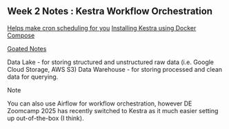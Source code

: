 ## Week 2 Notes : Kestra Workflow Orchestration

[Helps make cron scheduling for you](https://crontab.guru/)
[Installing Kestra using Docker Compose](https://kestra.io/docs/installation/docker-compose)

[Goated Notes](https://github.com/ManuelGuerra1987/data-engineering-zoomcamp-notes/blob/main/2_Workflow-Orchestration-(Kestra)/README.md)

Data Lake - for storing structured and unstructured raw data (i.e. Google Cloud Storage, AWS S3)
Data Warehouse - for storing processed and clean data for querying.

> [!NOTE]
> You can also use Airflow for workflow orchestration, however DE Zoomcamp 2025 has recently switched to Kestra as it much easier setting up out-of-the-box (I think).
